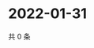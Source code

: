 # 2022-01-31

共 0 条

<!-- BEGIN WEIBO -->
<!-- 最后更新时间 Mon Jan 31 2022 02:15:39 GMT+0800 (China Standard Time) -->

<!-- END WEIBO -->

